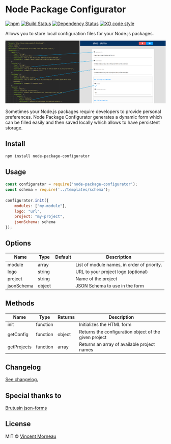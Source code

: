 # Node Package Configurator

[![npm](https://img.shields.io/npm/v/node-package-configurator.svg)]() [![Build Status](https://travis-ci.org/vincentmorneau/node-package-configurator.svg?branch=master)](https://travis-ci.org/vincentmorneau/node-package-configurator) [![Dependency Status](https://david-dm.org/vincentmorneau/node-package-configurator.svg)](https://david-dm.org/vincentmorneau/node-package-configurator) [![XO code style](https://img.shields.io/badge/code_style-XO-5ed9c7.svg)](https://github.com/sindresorhus/xo)

Allows you to store local configuration files for your Node.js packages.

![demo](/docs/demo.png)

Sometimes your Node.js packages require developers to provide personal preferences. Node Package Configurator generates a dynamic form which can be filled easily and then saved locally which allows to have persistent storage.

## Install
```
npm install node-package-configurator
```

## Usage
```javascript
const configurator = require('node-package-configurator');
const schema = require('../templates/schema');

configurator.init({
    modules: ["my-module"],
    logo: "url",
    project: "my-project",
    jsonSchema: schema
});
```

## Options
Name | Type | Default | Description
--- | --- | --- | ---
module | array | | List of module names, in order of priority.
logo | string | | URL to your project logo (optional)
project | string | | Name of the project
jsonSchema | object | | JSON Schema to use in the form

## Methods
Name | Type | Returns | Description
--- | --- | --- | ---
init | function | | Initializes the HTML form
getConfig | function | object | Returns the configuration object of the given project
getProjects | function | array | Returns an array of available project names

## Changelog
[See changelog.](changelog.md)

## Special thanks to
[Brutusin json-forms](https://github.com/brutusin/json-forms)

## License
MIT © [Vincent Morneau](http://vmorneau.me)
